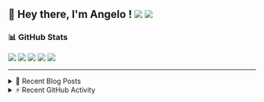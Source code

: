## 👋 Hey there, I'm Angelo ! ![](https://img.shields.io/badge/Intel-Core_i5_12th-0071C5?style=for-the-badge&logo=intel&logoColor=white) <a href="https://www.buymeacoffee.com/angelodotnet" target="_blank"><img src="https://img.shields.io/badge/Buy%20Me%20A%20Coffee-FFDD00.svg?style=for-the-badge&logo=Buy-Me-A-Coffee&logoColor=black"></a>

### 📊 GitHub Stats
![](http://github-profile-summary-cards.vercel.app/api/cards/profile-details?username=angelodotnet&theme=darcula)
![](http://github-profile-summary-cards.vercel.app/api/cards/repos-per-language?username=angelodotnet&theme=dracula)
![](http://github-profile-summary-cards.vercel.app/api/cards/most-commit-language?username=angelodotnet&theme=dracula)
![](http://github-profile-summary-cards.vercel.app/api/cards/stats?username=angelodotnet&theme=dracula)
![](http://github-profile-summary-cards.vercel.app/api/cards/productive-time?username=angelodotnet&theme=dracula&utcOffset=8)

---

<details>
  <summary>📝 Recent Blog Posts</summary>

  <!-- BLOG-POST-LIST:START -->
- [How to secure minimal api microservices with asp.net core identity](https://dev.to/angelodotnet/how-to-secure-minimal-api-microservices-with-aspnet-core-identity-2o68)
- [How to connect two microservices with RabbitMQ](https://dev.to/angelodotnet/example-of-microservice-communication-with-rabbitmq-3b2f)
- [How to create a simple appointment calendar](https://dev.to/angelodotnet/example-to-create-a-appointment-calendar-477n)
- [Docker configurations for .NET applications and more](https://dev.to/angelodotnet/docker-configurations-for-net-applications-and-more-1pg8)
- [How to create a background email sender with outbox pattern integration](https://dev.to/angelodotnet/example-to-create-a-background-email-sender-with-outbox-pattern-integration-4cdl)
<!-- BLOG-POST-LIST:END -->
  
</details>

<details>
  <summary> ⚡ Recent GitHub Activity</summary>

  <!--START_SECTION:activity-->
1. 💪 Opened PR [#100](https://github.com/AngeloDotNet/GSWCloudApp/pull/100) in [AngeloDotNet/GSWCloudApp](https://github.com/AngeloDotNet/GSWCloudApp)
2. 💪 Opened PR [#99](https://github.com/AngeloDotNet/GSWCloudApp/pull/99) in [AngeloDotNet/GSWCloudApp](https://github.com/AngeloDotNet/GSWCloudApp)
3. 🎉 Merged PR [#97](https://github.com/AngeloDotNet/GSWCloudApp/pull/97) in [AngeloDotNet/GSWCloudApp](https://github.com/AngeloDotNet/GSWCloudApp)
4. 🎉 Merged PR [#98](https://github.com/AngeloDotNet/GSWCloudApp/pull/98) in [AngeloDotNet/GSWCloudApp](https://github.com/AngeloDotNet/GSWCloudApp)
5. 💪 Opened PR [#98](https://github.com/AngeloDotNet/GSWCloudApp/pull/98) in [AngeloDotNet/GSWCloudApp](https://github.com/AngeloDotNet/GSWCloudApp)
<!--END_SECTION:activity-->

</details>
